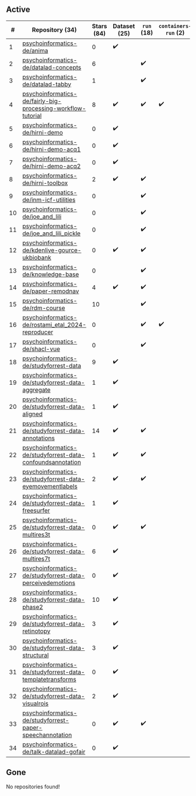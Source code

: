 ## Active
| # | Repository (34) | Stars (84) | Dataset (25) | `run` (18) | `containers-run` (2) | Last Modified |
| --- | --- | --- | --- | --- | --- | --- |
| 1 | [psychoinformatics-de/anima](https://github.com/psychoinformatics-de/anima) | 0 | :heavy_check_mark: |  |  | 2018-12-14 21:01:18+00:00 |
| 2 | [psychoinformatics-de/datalad-concepts](https://github.com/psychoinformatics-de/datalad-concepts) | 6 |  | :heavy_check_mark: |  | 2025-02-13 07:37:26+00:00 |
| 3 | [psychoinformatics-de/datalad-tabby](https://github.com/psychoinformatics-de/datalad-tabby) | 1 |  | :heavy_check_mark: |  | 2024-04-26 16:00:27+00:00 |
| 4 | [psychoinformatics-de/fairly-big-processing-workflow-tutorial](https://github.com/psychoinformatics-de/fairly-big-processing-workflow-tutorial) | 8 | :heavy_check_mark: | :heavy_check_mark: | :heavy_check_mark: | 2022-02-09 07:20:34+00:00 |
| 5 | [psychoinformatics-de/hirni-demo](https://github.com/psychoinformatics-de/hirni-demo) | 0 | :heavy_check_mark: |  |  | 2021-01-27 10:26:06+00:00 |
| 6 | [psychoinformatics-de/hirni-demo-acq1](https://github.com/psychoinformatics-de/hirni-demo-acq1) | 0 | :heavy_check_mark: |  |  | 2020-09-22 12:04:41+00:00 |
| 7 | [psychoinformatics-de/hirni-demo-acq2](https://github.com/psychoinformatics-de/hirni-demo-acq2) | 0 | :heavy_check_mark: |  |  | 2020-09-22 12:04:10+00:00 |
| 8 | [psychoinformatics-de/hirni-toolbox](https://github.com/psychoinformatics-de/hirni-toolbox) | 2 | :heavy_check_mark: | :heavy_check_mark: |  | 2021-05-03 07:18:57+00:00 |
| 9 | [psychoinformatics-de/inm-icf-utilities](https://github.com/psychoinformatics-de/inm-icf-utilities) | 0 |  | :heavy_check_mark: |  | 2024-09-12 13:04:27+00:00 |
| 10 | [psychoinformatics-de/joe_and_lili](https://github.com/psychoinformatics-de/joe_and_lili) | 0 |  | :heavy_check_mark: |  | 2024-05-22 16:21:10+00:00 |
| 11 | [psychoinformatics-de/joe_and_lili_pickle](https://github.com/psychoinformatics-de/joe_and_lili_pickle) | 0 |  | :heavy_check_mark: |  | 2024-03-06 07:24:44+00:00 |
| 12 | [psychoinformatics-de/kdenlive-gource-ukbiobank](https://github.com/psychoinformatics-de/kdenlive-gource-ukbiobank) | 0 | :heavy_check_mark: | :heavy_check_mark: |  | 2021-06-07 05:57:21+00:00 |
| 13 | [psychoinformatics-de/knowledge-base](https://github.com/psychoinformatics-de/knowledge-base) | 0 |  | :heavy_check_mark: |  | 2024-12-13 12:52:39+00:00 |
| 14 | [psychoinformatics-de/paper-remodnav](https://github.com/psychoinformatics-de/paper-remodnav) | 4 | :heavy_check_mark: | :heavy_check_mark: |  | 2024-10-21 12:15:10+00:00 |
| 15 | [psychoinformatics-de/rdm-course](https://github.com/psychoinformatics-de/rdm-course) | 10 |  | :heavy_check_mark: |  | 2024-12-07 20:17:44+00:00 |
| 16 | [psychoinformatics-de/rostami_etal_2024-reproducer](https://github.com/psychoinformatics-de/rostami_etal_2024-reproducer) | 0 |  | :heavy_check_mark: | :heavy_check_mark: | 2024-05-29 09:16:35+00:00 |
| 17 | [psychoinformatics-de/shacl-vue](https://github.com/psychoinformatics-de/shacl-vue) | 0 |  | :heavy_check_mark: |  | 2025-02-28 22:39:07+00:00 |
| 18 | [psychoinformatics-de/studyforrest-data](https://github.com/psychoinformatics-de/studyforrest-data) | 9 | :heavy_check_mark: |  |  | 2022-04-15 09:51:26+00:00 |
| 19 | [psychoinformatics-de/studyforrest-data-aggregate](https://github.com/psychoinformatics-de/studyforrest-data-aggregate) | 1 | :heavy_check_mark: |  |  | 2024-09-20 04:34:16+00:00 |
| 20 | [psychoinformatics-de/studyforrest-data-aligned](https://github.com/psychoinformatics-de/studyforrest-data-aligned) | 1 | :heavy_check_mark: |  |  | 2023-04-13 15:12:39+00:00 |
| 21 | [psychoinformatics-de/studyforrest-data-annotations](https://github.com/psychoinformatics-de/studyforrest-data-annotations) | 14 | :heavy_check_mark: | :heavy_check_mark: |  | 2021-05-06 11:37:26+00:00 |
| 22 | [psychoinformatics-de/studyforrest-data-confoundsannotation](https://github.com/psychoinformatics-de/studyforrest-data-confoundsannotation) | 1 | :heavy_check_mark: | :heavy_check_mark: |  | 2021-05-11 06:27:28+00:00 |
| 23 | [psychoinformatics-de/studyforrest-data-eyemovementlabels](https://github.com/psychoinformatics-de/studyforrest-data-eyemovementlabels) | 2 | :heavy_check_mark: | :heavy_check_mark: |  | 2023-04-14 08:00:41+00:00 |
| 24 | [psychoinformatics-de/studyforrest-data-freesurfer](https://github.com/psychoinformatics-de/studyforrest-data-freesurfer) | 1 | :heavy_check_mark: |  |  | 2023-04-14 07:20:18+00:00 |
| 25 | [psychoinformatics-de/studyforrest-data-multires3t](https://github.com/psychoinformatics-de/studyforrest-data-multires3t) | 0 | :heavy_check_mark: | :heavy_check_mark: |  | 2023-04-14 08:10:28+00:00 |
| 26 | [psychoinformatics-de/studyforrest-data-multires7t](https://github.com/psychoinformatics-de/studyforrest-data-multires7t) | 6 | :heavy_check_mark: |  |  | 2023-04-14 07:23:53+00:00 |
| 27 | [psychoinformatics-de/studyforrest-data-perceivedemotions](https://github.com/psychoinformatics-de/studyforrest-data-perceivedemotions) | 0 | :heavy_check_mark: |  |  | 2021-05-07 08:07:49+00:00 |
| 28 | [psychoinformatics-de/studyforrest-data-phase2](https://github.com/psychoinformatics-de/studyforrest-data-phase2) | 10 | :heavy_check_mark: |  |  | 2023-04-13 18:54:59+00:00 |
| 29 | [psychoinformatics-de/studyforrest-data-retinotopy](https://github.com/psychoinformatics-de/studyforrest-data-retinotopy) | 3 | :heavy_check_mark: |  |  | 2023-04-14 07:37:58+00:00 |
| 30 | [psychoinformatics-de/studyforrest-data-structural](https://github.com/psychoinformatics-de/studyforrest-data-structural) | 3 | :heavy_check_mark: |  |  | 2023-04-14 07:39:56+00:00 |
| 31 | [psychoinformatics-de/studyforrest-data-templatetransforms](https://github.com/psychoinformatics-de/studyforrest-data-templatetransforms) | 0 | :heavy_check_mark: |  |  | 2023-04-14 07:43:37+00:00 |
| 32 | [psychoinformatics-de/studyforrest-data-visualrois](https://github.com/psychoinformatics-de/studyforrest-data-visualrois) | 2 | :heavy_check_mark: |  |  | 2023-04-14 14:50:51+00:00 |
| 33 | [psychoinformatics-de/studyforrest-paper-speechannotation](https://github.com/psychoinformatics-de/studyforrest-paper-speechannotation) | 0 | :heavy_check_mark: | :heavy_check_mark: |  | 2021-10-26 15:18:57+00:00 |
| 34 | [psychoinformatics-de/talk-datalad-gofair](https://github.com/psychoinformatics-de/talk-datalad-gofair) | 0 | :heavy_check_mark: |  |  | 2018-10-06 18:15:08+00:00 |

## Gone
No repositories found!
